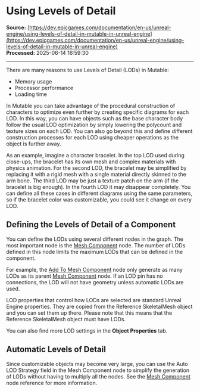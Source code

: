 # Using Levels of Detail

**Source:** [https://dev.epicgames.com/documentation/en-us/unreal-engine/using-levels-of-detail-in-mutable-in-unreal-engine](https://dev.epicgames.com/documentation/en-us/unreal-engine/using-levels-of-detail-in-mutable-in-unreal-engine)  
**Processed:** 2025-06-14 16:59:30

---

There are many reasons to use Levels of Detail (LODs) in Mutable:

-   Memory usage
-   Processor performance
-   Loading time

In Mutable you can take advantage of the procedural construction of characters to optimize even further by creating specific diagrams for each LOD. In this way, you can have objects such as the base character body follow the usual LOD optimization by simply lowering the polycount and texture sizes on each LOD. You can also go beyond this and define different construction processes for each LOD using cheaper operations as the object is further away.

As an example, imagine a character bracelet. In the top LOD used during close-ups, the bracelet has its own mesh and complex materials with physics animation. For the second LOD, the bracelet may be simplified by replacing it with a rigid mesh with a single material directly skinned to the arm bone. The third LOD may be just a texture patch on the arm (if the bracelet is big enough). In the fourth LOD it may disappear completely. You can define all these cases in different diagrams using the same parameters, so if the bracelet color was customizable, you could see it change on every LOD.

## Defining the Levels of Detail of a Component

You can define the LODs using several different nodes in the graph. The most important node is the [Mesh Component](https://github.com/anticto/Mutable-Documentation/wiki/Node-Mesh-Component) node. The number of LODs defined in this node limits the maximum LODs that can be defined in the component.

For example, the [Add To Mesh Component](https://github.com/anticto/Mutable-Documentation/wiki/Node-Add-To-Mesh-Component) node only generate as many LODs as its parent [Mesh Component](https://github.com/anticto/Mutable-Documentation/wiki/Node-Mesh-Component) node. If an LOD pin has no connections, the LOD will not have geometry unless automatic LODs are used.

LOD properties that control how LODs are selected are standard Unreal Engine properties. They are copied from the Reference SkeletalMesh object and you can set them up there. Please note that this means that the Reference SkeletalMesh object must have LODs.

You can also find more LOD settings in the **Object Properties** tab.

## Automatic Levels of Detail

Since customizable objects may become very large, you can use the Auto LOD Strategy field in the Mesh Component node to simplify the generation of LODs without having to multiply all the nodes. See the [Mesh Component](https://github.com/anticto/Mutable-Documentation/wiki/Node-Mesh-Component) node reference for more information.